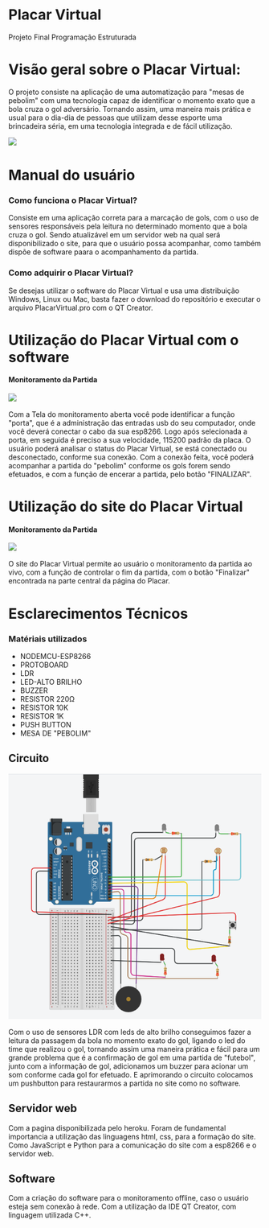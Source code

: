 # Placar Virtual

Projeto Final Programação Estruturada

# Visão geral sobre o Placar Virtual:

O projeto consiste na aplicação de uma automatização para "mesas de pebolim"  com uma tecnologia capaz de identificar o momento exato que a bola cruza o gol adversário.
Tornando assim, uma maneira mais prática e usual para o dia-dia de pessoas que utilizam desse esporte uma brincadeira séria, em uma tecnologia integrada e de fácil utilização.

![](imagens/placarvirtual.png)

# Manual do usuário

### Como funciona o Placar Virtual?

Consiste em uma aplicação correta para a marcação de gols, com o uso de sensores responsáveis pela leitura no determinado momento que a bola cruza o gol. Sendo atualizável em um servidor web na qual será disponibilizado o site, para que o usuário possa acompanhar, como também dispõe de software paara o acompanhamento da partida.  

### Como adquirir o Placar Virtual?

Se desejas utilizar o software do Placar Virtual e usa uma distribuição Windows, Linux ou Mac, basta fazer o download do repositório e executar o arquivo PlacarVirtual.pro com o QT Creator.

# Utilização do Placar Virtual com o software

#### Monitoramento da Partida

![](imagens/interface-software.png)

Com a Tela do monitoramento aberta você pode identificar a função "porta", que é a administração das entradas usb do seu computador, onde você deverá conectar o cabo da sua esp8266. Logo após selecionada a porta, em seguida é preciso a sua velocidade, 115200 padrão da placa. O usuário poderá analisar o status do Placar Virtual, se está conectado ou desconectado, conforme sua conexão. Com a conexão feita, você poderá acompanhar a partida do "pebolim" conforme os gols forem sendo efetuados, e com a função de encerar a partida, pelo botão "FINALIZAR".

# Utilização do site do Placar Virtual

#### Monitoramento da Partida

![](imagens/inferface-web.png)

O site do Placar Virtual permite ao usuário o monitoramento da partida ao vivo, com a função de controlar o fim da partida, com o botão "Finalizar" encontrada na parte central da página do Placar. 

# Esclarecimentos Técnicos 

### Matériais utilizados 

* NODEMCU-ESP8266
* PROTOBOARD
* LDR
* LED-ALTO BRILHO
* BUZZER 
* RESISTOR 220Ω
* RESISTOR 10K
* RESISTOR 1K
* PUSH BUTTON
* MESA DE "PEBOLIM"

## Circuito

![](imagens/circuito.png)

Com o uso de sensores LDR com leds de alto brilho conseguimos fazer a leitura da passagem da bola no momento exato do gol, ligando o led do time que realizou o gol, tornando assim uma maneira prática e fácil para um grande problema que é a confirmação de gol em uma partida de "futebol", junto com a informação de gol, adicionamos um buzzer para acionar um som conforme cada gol for efetuado. E aprimorando o circuito colocamos um pushbutton para restaurarmos a partida no site como no software. 

## Servidor web

Com a pagina disponibilizada pelo heroku. Foram de fundamental importancia a utilização das linguagens html, css, para a formação do site. Como JavaScript e Python para a comunicação do site com a esp8266 e o servidor web.

## Software 

Com a criação do software para o monitoramento offline, caso o usuário esteja sem conexão à rede. Com a utilização da IDE QT Creator, com linguagem utilizada C++.
